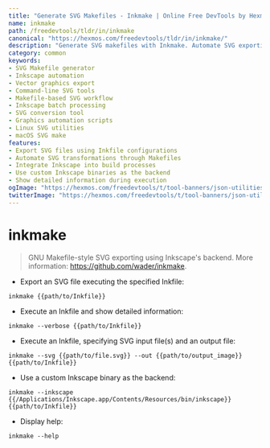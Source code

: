 ```yaml
---
title: "Generate SVG Makefiles - Inkmake | Online Free DevTools by Hexmos"
name: inkmake
path: /freedevtools/tldr/in/inkmake
canonical: "https://hexmos.com/freedevtools/tldr/in/inkmake/"
description: "Generate SVG makefiles with Inkmake. Automate SVG exporting and transformations using Inkscape's backend. Free online tool, no registration required."
category: common
keywords:
- SVG Makefile generator
- Inkscape automation
- Vector graphics export
- Command-line SVG tools
- Makefile-based SVG workflow
- Inkscape batch processing
- SVG conversion tool
- Graphics automation scripts
- Linux SVG utilities
- macOS SVG make
features:
- Export SVG files using Inkfile configurations
- Automate SVG transformations through Makefiles
- Integrate Inkscape into build processes
- Use custom Inkscape binaries as the backend
- Show detailed information during execution
ogImage: "https://hexmos.com/freedevtools/t/tool-banners/json-utilities-banner.png"
twitterImage: "https://hexmos.com/freedevtools/t/tool-banners/json-utilities-banner.png"
---
```


# inkmake

> GNU Makefile-style SVG exporting using Inkscape's backend.
> More information: <https://github.com/wader/inkmake>.

- Export an SVG file executing the specified Inkfile:

`inkmake {{path/to/Inkfile}}`

- Execute an Inkfile and show detailed information:

`inkmake --verbose {{path/to/Inkfile}}`

- Execute an Inkfile, specifying SVG input file(s) and an output file:

`inkmake --svg {{path/to/file.svg}} --out {{path/to/output_image}} {{path/to/Inkfile}}`

- Use a custom Inkscape binary as the backend:

`inkmake --inkscape {{/Applications/Inkscape.app/Contents/Resources/bin/inkscape}} {{path/to/Inkfile}}`

- Display help:

`inkmake --help`
